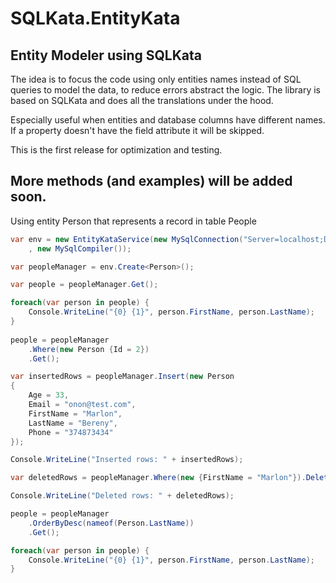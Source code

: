 # SQLKata.EntityKata
## Entity Modeler using SQLKata

The idea is to focus the code using only entities names instead of SQL queries to model the data,
to reduce errors abstract the logic.
The library is based on SQLKata and does all the translations under the hood. 

Especially useful when entities and database columns have different names.
If a property doesn't have the field attribute it will be skipped.

This is the first release for optimization and testing. 

## More methods (and examples) will be added soon.

Using entity Person that represents a record in table People
``` cs
var env = new EntityKataService(new MySqlConnection("Server=localhost;Database=entitkatatest;Uid=root;Pwd=;")
    , new MySqlCompiler());

var peopleManager = env.Create<Person>();

var people = peopleManager.Get();

foreach(var person in people) {
    Console.WriteLine("{0} {1}", person.FirstName, person.LastName);
}
    
people = peopleManager
    .Where(new Person {Id = 2})
    .Get();

var insertedRows = peopleManager.Insert(new Person
{
    Age = 33,
    Email = "onon@test.com",
    FirstName = "Marlon",
    LastName = "Bereny",
    Phone = "374873434"
});

Console.WriteLine("Inserted rows: " + insertedRows);

var deletedRows = peopleManager.Where(new {FirstName = "Marlon"}).Delete();

Console.WriteLine("Deleted rows: " + deletedRows);

people = peopleManager
    .OrderByDesc(nameof(Person.LastName))
    .Get();

foreach(var person in people) {
    Console.WriteLine("{0} {1}", person.FirstName, person.LastName);
}
```
